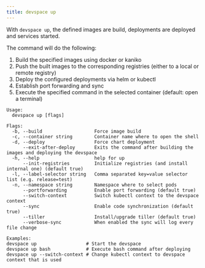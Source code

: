 ```yaml
---
title: devspace up
---
```


With `devspace up`, the defined images are build, deployments are deployed and services started.  

The command will do the following:  

1. Build the specified images using docker or kaniko
2. Push the built images to the corresponding registries (either to a local or remote registry)
3. Deploy the configured deployments via helm or kubectl
4. Establish port forwarding and sync
5. Execute the specified command in the selected container (default: open a terminal)

```
Usage:
  devspace up [flags]

Flags:
  -b, --build                   Force image build
  -c, --container string        Container name where to open the shell
  -d, --deploy                  Force chart deployment
      --exit-after-deploy       Exits the command after building the images and deploying the devspace
  -h, --help                    help for up
      --init-registries         Initialize registries (and install internal one) (default true)
  -l, --label-selector string   Comma separated key=value selector list (e.g. release=test)
  -n, --namespace string        Namespace where to select pods
      --portforwarding          Enable port forwarding (default true)
      --switch-context          Switch kubectl context to the devspace context
      --sync                    Enable code synchronization (default true)
      --tiller                  Install/upgrade tiller (default true)
      --verbose-sync            When enabled the sync will log every file change

Examples:
devspace up                  # Start the devspace
devspace up bash             # Execute bash command after deploying
devspace up --switch-context # Change kubectl context to devspace context that is used
```
